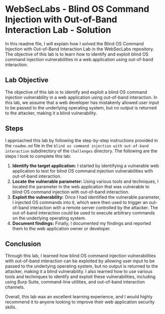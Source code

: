 # WebSecLabs - Blind OS Command Injection with Out-of-Band Interaction Lab - Solution

In this readme file, I will explain how I solved the Blind OS Command Injection with Out-of-Band Interaction Lab in the WebSecLabs repository. The objective of this lab is to learn how to identify and exploit blind OS command injection vulnerabilities in a web application using out-of-band interaction.

## Lab Objective

The objective of this lab is to identify and exploit a blind OS command injection vulnerability in a web application using out-of-band interaction. In this lab, we assume that a web developer has mistakenly allowed user input to be passed to the underlying operating system, but no output is returned to the attacker, making it a blind vulnerability.

## Steps

I approached this lab by following the step-by-step instructions provided in the `readme.md` file in the `blind os command injection with out-of-band interaction` subdirectory of the `Challenges` directory. The following are the steps I took to complete this lab:

1. **Identify the target application:** I started by identifying a vulnerable web application to test for blind OS command injection vulnerabilities with out-of-band interaction.
2. **Locate the vulnerable parameter:** Using various tools and techniques, I located the parameter in the web application that was vulnerable to blind OS command injection with out-of-band interaction.
3. **Exploit the vulnerability:** Once I had identified the vulnerable parameter, I injected OS commands into it, which were then used to trigger an out-of-band interaction with a remote server controlled by the attacker. The out-of-band interaction could be used to execute arbitrary commands on the underlying operating system.
4. **Document findings:** Finally, I documented my findings and reported them to the web application owner or developer.

## Conclusion

Through this lab, I learned how blind OS command injection vulnerabilities with out-of-band interaction can be exploited by allowing user input to be passed to the underlying operating system, but no output is returned to the attacker, making it a blind vulnerability. I also learned how to use various tools and techniques to identify and exploit these vulnerabilities, including using Burp Suite, command-line utilities, and out-of-band interaction channels.

Overall, this lab was an excellent learning experience, and I would highly recommend it to anyone looking to improve their web application security skills.
